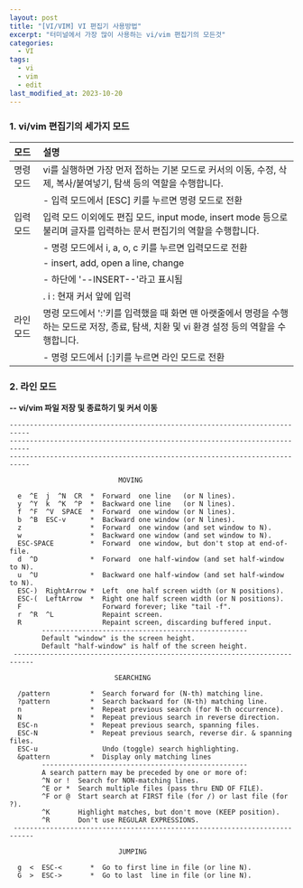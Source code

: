```yaml
---
layout: post
title: "[VI/VIM] VI 편집기 사용방법"
excerpt: "터미널에서 가장 많이 사용하는 vi/vim 편집기의 모든것"
categories:
  - VI
tags:
  - vi
  - vim
  - edit
last_modified_at: 2023-10-20
---
```


### 1. vi/vim 편집기의 세가지 모드

| 모드 | 설명 |
|:---|:---|
| 명령 모드 | vi를 실행하면 가장 먼저 접하는 기본 모드로 커서의 이동, 수정, 삭제, 복사/붙여넣기, 탐색 등의 역할을 수행합니다. |
|           |   - 입력 모드에서 [ESC] 키를 누르면 명령 모드로 전환 |
| 입력 모드 | 입력 모드 이외에도 편집 모드, input mode, insert mode 등으로 불리며 글자를 입력하는 문서 편집기의 역할을 수행합니다. |
|           |   - 명령 모드에서 i, a, o, c 키를 누르면 입력모드로 전환 |
|           |   - insert, add, open a line, change |
|           |   - 하단에 '--INSERT--'라고 표시됨 |
|           |     . i : 현재 커서 앞에 입력 |
| 라인 모드 | 명령 모드에서 ':'키를 입력했을 때 화면 맨 아랫줄에서 명령을 수행하는 모드로 저장, 종료, 탐색, 치환 및 vi 환경 설정 등의 역할을 수행합니다. |
|           |   - 명령 모드에서 [:]키를 누르면 라인 모드로 전환 |

### 2. 라인 모드
**-- vi/vim 파일 저장 및 종료하기 및 커서 이동**


```
---------------------------------------------------------------------------
---------------------------------------------------------------------------
---------------------------------------------------------------------------

                           MOVING

  e  ^E  j  ^N  CR  *  Forward  one line   (or N lines).
  y  ^Y  k  ^K  ^P  *  Backward one line   (or N lines).
  f  ^F  ^V  SPACE  *  Forward  one window (or N lines).
  b  ^B  ESC-v      *  Backward one window (or N lines).
  z                 *  Forward  one window (and set window to N).
  w                 *  Backward one window (and set window to N).
  ESC-SPACE         *  Forward  one window, but don't stop at end-of-file.
  d  ^D             *  Forward  one half-window (and set half-window to N).
  u  ^U             *  Backward one half-window (and set half-window to N).
  ESC-)  RightArrow *  Left  one half screen width (or N positions).
  ESC-(  LeftArrow  *  Right one half screen width (or N positions).
  F                    Forward forever; like "tail -f".
  r  ^R  ^L            Repaint screen.
  R                    Repaint screen, discarding buffered input.
        ---------------------------------------------------
        Default "window" is the screen height.
        Default "half-window" is half of the screen height.
 ---------------------------------------------------------------------------

                          SEARCHING

  /pattern          *  Search forward for (N-th) matching line.
  ?pattern          *  Search backward for (N-th) matching line.
  n                 *  Repeat previous search (for N-th occurrence).
  N                 *  Repeat previous search in reverse direction.
  ESC-n             *  Repeat previous search, spanning files.
  ESC-N             *  Repeat previous search, reverse dir. & spanning files.
  ESC-u                Undo (toggle) search highlighting.
  &pattern          *  Display only matching lines
        ---------------------------------------------------
        A search pattern may be preceded by one or more of:
        ^N or !  Search for NON-matching lines.
        ^E or *  Search multiple files (pass thru END OF FILE).
        ^F or @  Start search at FIRST file (for /) or last file (for ?).
        ^K       Highlight matches, but don't move (KEEP position).
        ^R       Don't use REGULAR EXPRESSIONS.
 ---------------------------------------------------------------------------

                           JUMPING

  g  <  ESC-<       *  Go to first line in file (or line N).
  G  >  ESC->       *  Go to last  line in file (or line N).
```